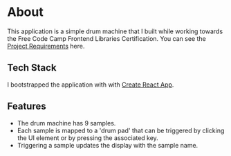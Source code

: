 # About

This application is a simple drum machine that I built while working towards the Free Code Camp Frontend Libraries Certification. You can see the [Project Requirements](https://learn.freecodecamp.org/front-end-libraries/front-end-libraries-projects/build-a-drum-machine) here.

## Tech Stack

I bootstrapped the application with with [Create React App](https://github.com/facebookincubator/create-react-app).


## Features

* The drum machine has 9 samples.
* Each sample is mapped to a 'drum pad' that can be triggered by clicking the UI element or by pressing the associated key.
* Triggering a sample updates the display with the sample name.
